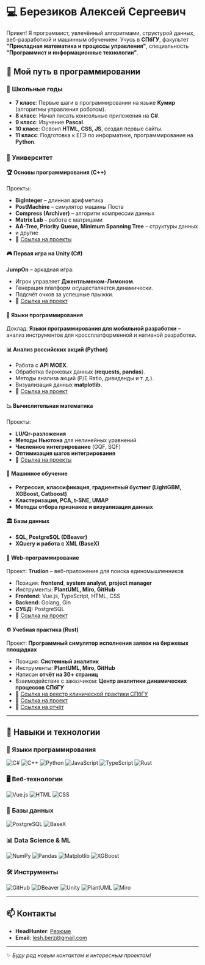 # 💻 Березиков Алексей Сергеевич

Привет! Я программист, увлечённый алгоритмами, структурой данных, веб-разработкой и машинным обучением. Учусь в **СПбГУ**, факультет **"Прикладная математика и процессы управления"**, специальность **"Программист и информационные технологии"**.

## 🚀 Мой путь в программировании

### 🔹 Школьные годы
- **7 класс**: Первые шаги в программировании на языке **Кумир** (алгоритмы управления роботом).
- **8 класс**: Начал писать консольные приложения на **C#**.
- **9 класс**: Изучение **Pascal**.
- **10 класс**: Освоил **HTML, CSS, JS**, создал первые сайты.
- **11 класс**: Подготовка к ЕГЭ по информатике, программирование на **Python**.

### 🔹 Университет
#### 🏆 Основы программирования (C++)
Проекты:
- **BigInteger** – длинная арифметика
- **PostMachine** – симулятор машины Поста
- **Compress (Archiver)** – алгоритм компрессии данных
- **Matrix Lab** – работа с матрицами
- **AA-Tree, Priority Queue, Minimum Spanning Tree** – структуры данных
- и другие
- 📌 [Ссылка на проекты](https://github.com/LeshiyAda9H/AMCP-PIT-Homework)


#### 🎮 Первая игра на Unity (C#)
**JumpOn** – аркадная игра:
- Игрок управляет **Джентльменом-Лимоном**.
- Генерация платформ осуществляется динамически.
- Подсчёт очков за успешные прыжки.
- 📌 [Ссылка на проект](https://github.com/LeshiyAda9H/JumpOn)

#### 📱 Языки программирования
Доклад: **Языки программирования для мобильной разработки** – анализ инструментов для кроссплатформенной и нативной разработки.

#### 📊 Анализ российских акций (Python)
- Работа с **API MOEX**.
- Обработка биржевых данных (**requests, pandas**).
- Методы анализа акций (P/E Ratio, дивиденды и т. д.).
- Визуализация данных **matplotlib**.
- 📌 [Ссылка на проект](https://github.com/LeshiyAda9H/stock_exchange_analytics)

#### 📉 Вычислительная математика
Проекты:
- **LU/Qr-разложения**
- **Методы Ньютона** для нелинейных уравнений
- **Численное интегрирование** (GQF, SQF)
- **Оптимизация шагов интегрирования**
- 📌 [Ссылка на проекты](https://github.com/LeshiyAda9H/Computational-mathematics)

#### 🤖 Машинное обучение
- **Регрессия, классификация, градиентный бустинг (LightGBM, XGBoost, Catboost)**
- **Кластеризация, PCA, t-SNE, UMAP**
- **Методы отбора признаков и визуализация данных**

#### 🏛 Базы данных
- **SQL, PostgreSQL (DBeaver)**
- **XQuery и работа с XML (BaseX)**

#### 📜 Web-программирование
Проект: **Trudion** – веб-приложение для поиска единомышленников
- Позиция: **frontend**, **system analyst**, **project manager** 
- Инструменты: **PlantUML, Miro, GitHub**
- **Frontend:** Vue.js, TypeScript, HTML, CSS
- **Backend:** Golang, Gin
- **СУБД:** PostgreSQL
- 📌 [Ссылка на проект](https://github.com/LeshiyAda9H/Trudion)

#### ⚙ Учебная практика (Rust)
Проект: **Программный симулятор исполнения заявок на биржевых площадках**
- Позиция: **Системный аналитик**
- Инструменты: **PlantUML, Miro, GitHub**
- Написан **отчёт на 30+ страниц**
- Взаимодействие с заказчиком: **Центр аналитики динамических процессов СПбГУ**
- 📌 [Ссылка на реестр клинической практики СПбГУ](https://citec.spb.ru/projects/exchange-simulator-autumn2024#team)
- 📌 [Ссылка на проект](https://github.com/LeshiyAda9H/execution)
- 📌 [Ссылка на отчёт](https://disk.yandex.ru/i/0_nYaAjitT2hsQ)
---
## 🔧 Навыки и технологии

### 👅 Языки программирования
![C#](https://img.shields.io/badge/-C%23-239120?style=flat&logo=c-sharp&logoColor=white) ![C++](https://img.shields.io/badge/-C++-00599C?style=flat&logo=c%2B%2B&logoColor=white) ![Python](https://img.shields.io/badge/-Python-3776AB?style=flat&logo=python&logoColor=white) ![JavaScript](https://img.shields.io/badge/JavaScript-F7DF1E?style=flat&logo=javascript&logoColor=black) ![TypeScript](https://img.shields.io/badge/-TypeScript-3178C6?style=flat&logo=typescript&logoColor=white) ![Rust](https://img.shields.io/badge/-Rust-000000?style=flat&logo=rust&logoColor=white)

### 🖥️ Веб-технологии
![Vue.js](https://img.shields.io/badge/-Vue.js-4FC08D?style=flat&logo=vue.js&logoColor=white) ![HTML](https://img.shields.io/badge/-HTML-E34F26?style=flat&logo=html5&logoColor=white) ![CSS](https://img.shields.io/badge/-CSS-1572B6?style=flat&logo=css3&logoColor=white)

### 💾 Базы данных
![PostgreSQL](https://img.shields.io/badge/-PostgreSQL-336791?style=flat&logo=postgresql&logoColor=white) ![BaseX](https://img.shields.io/badge/-BaseX-336791?style=flat&logo=xml&logoColor=white)

### 📊 Data Science & ML
![NumPy](https://img.shields.io/badge/-NumPy-013243?style=flat&logo=numpy&logoColor=white) ![Pandas](https://img.shields.io/badge/-Pandas-150458?style=flat&logo=pandas&logoColor=white) ![Matplotlib](https://img.shields.io/badge/-Matplotlib-11557C?style=flat&logo=python&logoColor=white) ![XGBoost](https://img.shields.io/badge/-XGBoost-FF6600?style=flat&logo=xgboost&logoColor=white)

### 🛠 Инструменты
![GitHub](https://img.shields.io/badge/-GitHub-181717?style=flat&logo=github&logoColor=white) ![DBeaver](https://img.shields.io/badge/-DBeaver-0078D4?style=flat&logo=databricks&logoColor=white) ![Unity](https://img.shields.io/badge/-Unity-000000?style=flat&logo=unity&logoColor=white) ![PlantUML](https://img.shields.io/badge/-PlantUML-5C4EE5?style=flat&logo=uml&logoColor=white) ![Miro](https://img.shields.io/badge/-Miro-FFD02F?style=flat&logo=miro&logoColor=black)

---
## 📫 Контакты
- **HeadHunter**: [Резюме](https://spb.hh.ru/resume/e56eeea9ff0e91203d0039ed1f467462424c37)
- **Email**: lesh.berz@gmail.com

---
✨ *Буду рад новым контактам и интересным проектам!*
